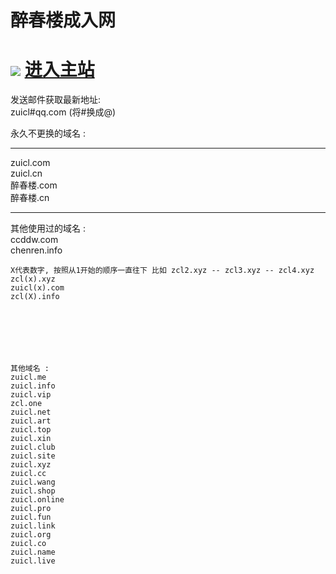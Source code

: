 
<h1>醉春楼成入网</h1>
<h1>
<img src="https://cdn.lmccc.com/ico/zcl.ico">
<a href="https://www.ccddw.com/?adref=github_com"> 进入主站 </a></h1>

发送邮件获取最新地址:<br>
zuicl#qq.com (将#换成@)

永久不更换的域名 : <br>
<hr />

zuicl.com  <br>
zuicl.cn  <br>
醉春楼.com  <br>
醉春楼.cn  <br>
<hr />

其他使用过的域名 : <br>
ccddw.com  <br>
chenren.info  <br>
	
	X代表数字, 按照从1开始的顺序一直往下 比如 zcl2.xyz -- zcl3.xyz -- zcl4.xyz
	zcl(x).xyz
	zuicl(x).com
	zcl(X).info 
	 
	
	
	
	
	
	
	其他域名 : 
	zuicl.me
	zuicl.info
	zuicl.vip
	zcl.one
	zuicl.net
	zuicl.art
	zuicl.top
	zuicl.xin
	zuicl.club
	zuicl.site
	zuicl.xyz
	zuicl.cc
	zuicl.wang
	zuicl.shop
	zuicl.online
	zuicl.pro
	zuicl.fun
	zuicl.link
	zuicl.org
	zuicl.co
	zuicl.name
	zuicl.live
	


